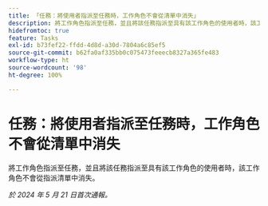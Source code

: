 ```yaml
---
title: 「任務：將使用者指派至任務時，工作角色不會從清單中消失」
description: 將工作角色指派至任務，並且將該任務指派至具有該工作角色的使用者時，該工作角色不會從指派清單中消失。
hidefromtoc: true
feature: Tasks
exl-id: b73fef22-ffdd-4d8d-a30d-7804a6c85ef5
source-git-commit: b62fa0af335bb0c075473feeecb8327a365fe483
workflow-type: ht
source-wordcount: '98'
ht-degree: 100%

---
```


# 任務：將使用者指派至任務時，工作角色不會從清單中消失

將工作角色指派至任務，並且將該任務指派至具有該工作角色的使用者時，該工作角色不會從指派清單中消失。

_於 2024 年 5 月 21 日首次通報。_
